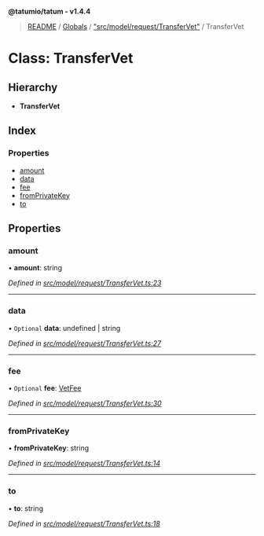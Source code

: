 **@tatumio/tatum - v1.4.4**

> [README](../README.md) / [Globals](../globals.md) / ["src/model/request/TransferVet"](../modules/_src_model_request_transfervet_.md) / TransferVet

# Class: TransferVet

## Hierarchy

* **TransferVet**

## Index

### Properties

* [amount](_src_model_request_transfervet_.transfervet.md#amount)
* [data](_src_model_request_transfervet_.transfervet.md#data)
* [fee](_src_model_request_transfervet_.transfervet.md#fee)
* [fromPrivateKey](_src_model_request_transfervet_.transfervet.md#fromprivatekey)
* [to](_src_model_request_transfervet_.transfervet.md#to)

## Properties

### amount

•  **amount**: string

*Defined in [src/model/request/TransferVet.ts:23](https://github.com/tatumio/tatum-js/blob/c5d1e16/src/model/request/TransferVet.ts#L23)*

___

### data

• `Optional` **data**: undefined \| string

*Defined in [src/model/request/TransferVet.ts:27](https://github.com/tatumio/tatum-js/blob/c5d1e16/src/model/request/TransferVet.ts#L27)*

___

### fee

• `Optional` **fee**: [VetFee](_src_model_request_transfervet_.vetfee.md)

*Defined in [src/model/request/TransferVet.ts:30](https://github.com/tatumio/tatum-js/blob/c5d1e16/src/model/request/TransferVet.ts#L30)*

___

### fromPrivateKey

•  **fromPrivateKey**: string

*Defined in [src/model/request/TransferVet.ts:14](https://github.com/tatumio/tatum-js/blob/c5d1e16/src/model/request/TransferVet.ts#L14)*

___

### to

•  **to**: string

*Defined in [src/model/request/TransferVet.ts:18](https://github.com/tatumio/tatum-js/blob/c5d1e16/src/model/request/TransferVet.ts#L18)*
